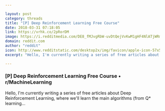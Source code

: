 ```yaml
---

layout: post
category: threads
title: "[P] Deep Reinforcement Learning Free Course"
date: 2018-03-31 07:18:05
link: https://vrhk.co/2pRorDM
image: https://i.redditmedia.com/DE8_fMJvgRbW-uvDtQejVvKwM1gHF4NlATjWRmbeBtc.jpg?w=320&s=ace0f4fd22a3368bee5d6d2482ed0c63
domain: reddit.com
author: "reddit"
icon: http://www.redditstatic.com/desktop2x/img/favicon/apple-icon-57x57.png
excerpt: "Hello, I'm currently writing a series of free articles about Deep Reinforcement Learning, where we'll learn the main algorithms (from Q* learning..."

---
```


### [P] Deep Reinforcement Learning Free Course • r/MachineLearning

Hello, I'm currently writing a series of free articles about Deep Reinforcement Learning, where we'll learn the main algorithms (from Q* learning...